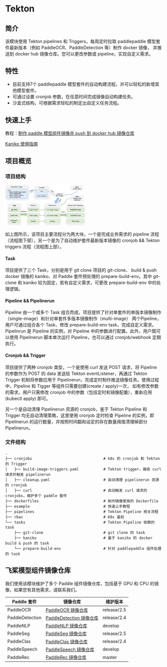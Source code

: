 # Tekton

## 简介

该模块使用 Tekton pipelines 和 Triggers，每周定时拉取 paddlepaddle 模型套件最新版本（例如 PaddleOCR、PaddleDetection 等）制作 docker 镜像， 并推送到 docker hub 镜像仓库。您可以更改参数或 pipeline，实现自定义需求。

## 特性

- 目前支持7个 paddlepaddle 模型套件的自动构建流程，并可以轻松的新增其他模型套件。
- 可通过设置 cronjob 参数，在任意时间完成镜像自动构建任务。
- 沙盒式结构，可根据需求轻松的制定出自定义任务流程。

## 快速上手

教程：[制作 paddle 模型组件镜像并 push 到 docker hub 镜像仓库](./example/README.md)

[Kaniko 使用指南](./tasks/kaniko/README.md)

## 项目概览

### 项目结构

<img src="../docs/images/tekton-arch.png" alt="tekton-arch" style="zoom:25%;" />

如上图所示，该项目主要流程分为两大块，一个是完成业务需求的 pipeline 流程（流程图下部），另一个是为了自动维护套件最新版本镜像的 cronjob && Tekton triggers 流程（流程图上部）。

#### Task

项目提供了三个 Task，分别是用于 git clone 项目的 git-clone、 build & push docker 镜像的 kaniko、对 Paddle 套件预处理的 prepare-build-env。其中 git-clone 和 kaniko 较为固定，若有自定义需求，可更改 prepare-build-env 中的处理逻辑。

#### Pipeline && Pipelinerun

Pipeline 由一个或多个 Task 组合而成，项目提供了针对单套件的单版本镜像制作（single-image）和针对单套件多版本镜像制作（multi-image） 两个Pipeline，用户可通过组合各个 Task、修改 prepare-build-env task，完成自定义需求。Pipelinrun 是 Pipeline 的实例，对 Pipeline 中的参数进行配置。此外，用户既可以使用 Pipelinerun 脚本单次运行 Pipeline，也可以通过 cronjob/webhook 定期执行。

#### Cronjob && Trigger
 
项目提供了两种 cronjob 类型，一个是使用 curl 发送 POST 请求，将 Pipeline 的参数作为 POST 的 data 发送给 Tekton eventListener，再通过 Tekton Trigger 机制将参数应用于 Pipelinerun，完成定时制作推送镜像任务。使用过程中，Pipeline 和 Tigger 等组件只需要创建(create / apply)一次， 如有修改参数的需求，用户只需修改 cronjob 中的参数（包括定时和镜像配置），重新应用(kubectl apply) 即可。

另一个是自动清理 Pipelinerun 资源的 cronjob，鉴于 Tekton Pipeline 和 Trigger 均无自动清理策略，这里使用 cronjob 定时检查 Pipeline 的实例，即 Pipelinerun 的运行数量，并按照时间戳和设定的存在数量阈值清理掉部分 Pipelinerun。  

### 文件结构

```
.
├── cronjobs								# k8s 的 cronjob 和 Tekton 的 Trigger
│   ├── build-image-triggers.yaml			# Tekton trigger，接收 curl 请求并触发 pipelinerun
│   ├── cleanup.yaml						# 自动清理 pipelinerun 资源的 cronjob
│   ├── curl								# 自动触发 curl 请求的 cronjobs，维护多个 paddle 套件
├── dockerfiles								# 制作镜像使用的 Dockerfile
├── example									# 快速上手教程
├── pipelines								# Tekton Pipeline 相关流程
├── rbac									# K8s 鉴权					
└── tasks									# Tekton Pipeline 依赖的 task
    ├── git-clone							# git clone 的 task
    ├── kaniko								# 基于 kaniko 的 docker build & push 的 task
    └── prepare-build-env					# 针对 paddlepaddle 组件处理的 task
```

## 飞桨模型组件镜像仓库

我们使用该模块维护了多个 Paddle 组件镜像仓库，包括基于 GPU 和 CPU 的镜像，如果您有其他需求，请联系我们。

| Paddle 套件     | 镜像仓库                                                     | 维护版本    |
| --------------- | ------------------------------------------------------------ | ----------- |
| PaddleOCR       | [PaddleOCR 镜像仓库](https://hub.docker.com/r/paddlecloud/paddleocr) | release/2.5 |
| PaddleDetection | [PaddleDetection 镜像仓库](https://hub.docker.com/r/paddlecloud/paddledetection) | release/2.4 |
| PaddleNLP       | [PaddleNLP 镜像仓库](https://hub.docker.com/r/paddlecloud/paddlenlp) | develop     |
| PaddleSeg       | [PaddleSeg 镜像仓库](https://hub.docker.com/r/paddlecloud/paddleseg) | release/2.5 |
| PaddleClas      | [PaddleClas 镜像仓库](https://hub.docker.com/r/paddlecloud/paddleclas) | release/2.4 |
| PaddleSpeech    | [PaddleSpeech 镜像仓库](https://hub.docker.com/r/paddlecloud/paddlespeech) | develop     |
| PaddleRec       | [PaddleRec 镜像仓库](https://hub.docker.com/r/paddlecloud/paddlerec) | master      |




